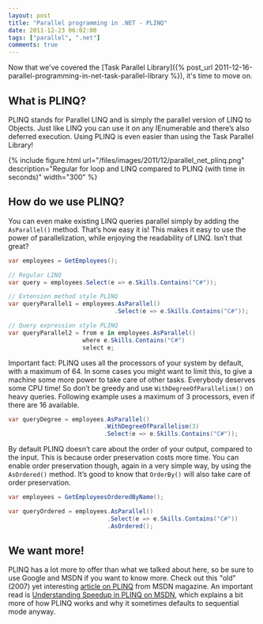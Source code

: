 ```yaml
---
layout: post
title: "Parallel programming in .NET - PLINQ"
date: 2011-12-23 06:02:00
tags: ["parallel", ".net"]
comments: true
---
```

Now that we've covered the [Task Parallel Library]({% post_url 2011-12-16-parallel-programming-in-net-task-parallel-library %}), it's time to move on.

## What is PLINQ?

PLINQ stands for Parallel LINQ and is simply the parallel version of LINQ to Objects. Just like LINQ you can use it on any IEnumerable and there’s also deferred execution. Using PLINQ is even easier than using the Task Parallel Library!

{% include
    figure.html url="/files/images/2011/12/parallel_net_plinq.png"
    description="Regular for loop and LINQ compared to PLINQ (with time in seconds)"
    width="300"
%}

## How do we use PLINQ?

You can even make existing LINQ queries parallel simply by adding the `AsParallel()` method. That’s how easy it is! This makes it easy to use the power of parallelization, while enjoying the readability of LINQ. Isn’t that great?

```cs
var employees = GetEmployees();

// Regular LINQ
var query = employees.Select(e => e.Skills.Contains("C#"));

// Extension method style PLINQ
var queryParallel1 = employees.AsParallel()
                              .Select(e => e.Skills.Contains("C#"));

// Query expression style PLINQ
var queryParallel2 = from e in employees.AsParallel()
                     where e.Skills.Contains("C#")
                     select e;
```

Important fact: PLINQ uses all the processors of your system by default, with a maximum of 64. In some cases you might want to limit this, to give a machine some more power to take care of other tasks. Everybody deserves some CPU time! So don’t be greedy and use `WithDegreeOfParallelism()` on heavy queries. Following example uses a maximum of 3 processors, even if there are 16 available.

```cs
var queryDegree = employees.AsParallel()
                           .WithDegreeOfParallelism(3)
                           .Select(e => e.Skills.Contains("C#"));
```

By default PLINQ doesn’t care about the order of your output, compared to the input. This is because order preservation costs more time. You can enable order preservation though, again in a very simple way, by using the `AsOrdered()` method. It’s good to know that `OrderBy()` will also take care of order preservation.

```cs
var employees = GetEmployeesOrderedByName();

var queryOrdered = employees.AsParallel()
                            .Select(e => e.Skills.Contains("C#"))
                            .AsOrdered();
```

## We want more!

PLINQ has a lot more to offer than what we talked about here, so be sure to use Google and MSDN if you want to know more. Check out this "old" (2007) yet interesting [article on PLINQ](http://msdn.microsoft.com/en-us/magazine/cc163329.aspx) from MSDN magazine. An important read is [Understanding Speedup in PLINQ on MSDN](http://msdn.microsoft.com/en-us/library/dd997399.aspx), which explains a bit more of how PLINQ works and why it sometimes defaults to sequential mode anyway.
